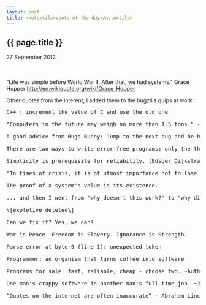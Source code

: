 ```yaml
---
layout: post
title: <notextile>quote of the day</notextile>
---
```


{{ page.title }}
----------------

<p class="publish_date">
27 September 2012

</p>
<br><br>&quot;Life was simple before World War II. After that, we had systems.&quot; Grace Hopper&nbsp;<a class="ot-anchor" href="http://en.wikiquote.org/wiki/Grace_Hopper" rel="nofollow">http://en.wikiquote.org/wiki/Grace_Hopper</a>

Other quotes from the interent, I added them to the bugzilla quips at work:

<pre>
C++ : increment the value of C and use the old one

"Computers in the future may weigh no more than 1.5 tons." - Popular Mechanics, 1949

A good advice from Bugs Bunny: Jump to the next bug and be happy.

There are two ways to write error-free programs; only the third one works.

Simplicity is prerequisite for reliability. (Edsger Dijkstra)

"In times of crisis, it is of utmost importance not to lose one's head." -- M. Antoinette

The proof of a system's value is its existence.

... and then I went from "why doesn't this work?" to "why did this ever work?"

\[expletive deleted\]

Can we fix it? Yes, we can!

War is Peace. Freedom is Slavery. Ignorance is Strength.

Parse error at byte 9 (line 1): unexpected token

Programmer: an organism that turns coffee into software

Programs for sale: fast, reliable, cheap - choose two. ~Author Unknown

One man's crappy software is another man's full time job. ~Jessica Gaston

“Quotes on the internet are often inaccurate” - Abraham Lincoln
</pre>
